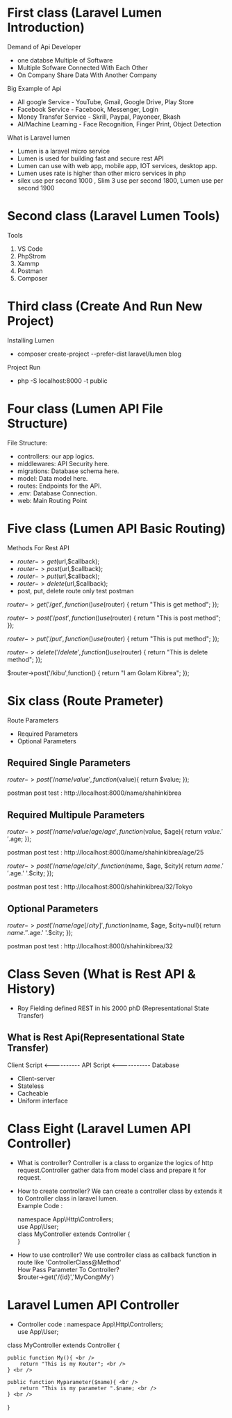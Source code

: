# First class (Laravel Lumen Introduction)
Demand of Api Developer
* one databse Multiple of Software
* Multiple Sofware Connected With Each Other
* On Company Share Data With Another Company

Big Example of Api
* All google Service - YouTube, Gmail, Google Drive, Play Store
* Facebook Service - Facebook, Messenger, Login
* Money Transfer Service - Skrill, Paypal, Payoneer, Bkash
* AI/Machine Learning - Face Recognition, Finger Print, Object Detection

What is Laravel lumen
* Lumen is a laravel micro service
* Lumen is used for building fast and secure rest API
* Lumen can use with web app, mobile app, IOT services, desktop app.
* Lumen uses rate is higher than other micro services in php
* silex use per second 1000 , Slim 3 use per second 1800, Lumen use per second 1900

# Second class (Laravel Lumen Tools)
Tools
1. VS Code
2. PhpStrom
3. Xammp
4. Postman
5. Composer

# Third class (Create And Run New Project)
Installing Lumen
* composer create-project --prefer-dist laravel/lumen blog

Project Run
* php -S localhost:8000 -t public

# Four class (Lumen API File Structure)
File Structure:

* controllers: our app logics.
* middlewares: API Security here.
* migrations: Database schema here.
* model: Data model here.
* routes: Endpoints for the API.
* .env: Database Connection.
* web: Main Routing Point

# Five class (Lumen API Basic Routing)
Methods For Rest API

* $router->get($url,$callback);
* $router->post($url,$callback);
* $router->put($url,$callback);
* $router->delete($url,$callback);
* post, put, delete route only test postman

$router->get('/get', function () use ($router) {
    return "This is get method";
});

$router->post('/post', function () use ($router) {
    return "This is post method";
});

$router->put('/put', function () use ($router) {
    return "This is put method";
});

$router->delete('/delete', function () use ($router) {
    return "This is delete method";
});

$router->post('/kibu',function() {
    return "I am Golam Kibrea";
});

# Six class (Route Prameter)
Route Parameters
* Required Parameters
* Optional Parameters

Required Single Parameters
---------------------------
$router->post('/name/{value}',function($value){
	return $value;
});

postman post test : http://localhost:8000/name/shahinkibrea

Required Multipule Parameters
---------------------------
$router->post('/name/{value}/age/{age}',function($value, $age){
	return $value.' '.$age;
});

postman post test : http://localhost:8000/name/shahinkibrea/age/25

$router->post('/{name}/{age}/{city}',function($name, $age, $city){
	return $name.' '.$age.' '.$city;
});

postman post test : http://localhost:8000/shahinkibrea/32/Tokyo

Optional Parameters
---------------------------

$router->post('/{name}/{age}[/{city}]',function($name, $age, $city=null){
	return $name.' '.$age.' '.$city;
});

postman post test : http://localhost:8000/shahinkibrea/32

# Class Seven (What is Rest API & History)

* Roy Fielding defined REST in his 2000 phD
 (Representational State Transfer)

 ## What is Rest Api(Representational State Transfer)

 Client Script <----------  API Script <----------- Database
* Client-server 
* Stateless
* Cacheable
* Uniform interface

# Class Eight (Laravel Lumen API Controller)

* What is controller?
Controller is a class to organize the logics of http request.Controller gather data from 
model class and prepare it for request.

* How to create controller?
We can create a controller class by extends it to Controller class in laravel lumen. <br />
Example Code :  <br />

  <?php  <br />

  namespace App\Http\Controllers;  <br />
  use App\User;  <br />

  class MyController extends Controller {  <br />
    
  }  <br />

* How to use controller?
We use controller class as callback function in route like 'ControllerClass@Method'  <br />
How Pass Parameter To Controller?  <br />
$router->get('/{id}','MyCon@My')  <br />

# Laravel Lumen API Controller
* Controller code : 
namespace App\Http\Controllers; <br />
use App\User; <br />

class MyController extends Controller { <br />

    
    public function My(){ <br />
        return "This is my Router"; <br />
    } <br />

    public function Myparameter($name){ <br />
        return "This is my parameter ".$name; <br />
    } <br />
} <br />

